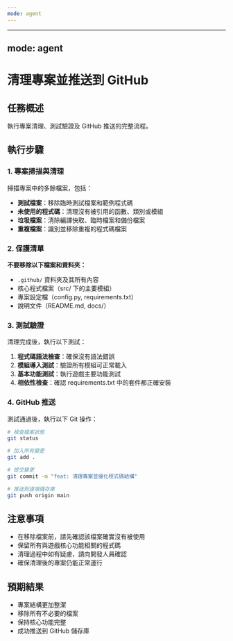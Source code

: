 ```yaml
---
mode: agent
---
```


---

## mode: agent

# 清理專案並推送到 GitHub

## 任務概述

執行專案清理、測試驗證及 GitHub 推送的完整流程。

## 執行步驟

### 1. 專案掃描與清理

掃描專案中的多餘檔案，包括：

- **測試檔案**：移除臨時測試檔案和範例程式碼
- **未使用的程式碼**：清理沒有被引用的函數、類別或模組
- **垃圾檔案**：清除編譯快取、臨時檔案和備份檔案
- **重複檔案**：識別並移除重複的程式碼檔案

### 2. 保護清單

**不要移除以下檔案和資料夾：**

- `.github/` 資料夾及其所有內容
- 核心程式檔案（src/ 下的主要模組）
- 專案設定檔（config.py, requirements.txt）
- 說明文件（README.md, docs/）

### 3. 測試驗證

清理完成後，執行以下測試：

1. **程式碼語法檢查**：確保沒有語法錯誤
2. **模組導入測試**：驗證所有模組可正常載入
3. **基本功能測試**：執行遊戲主要功能測試
4. **相依性檢查**：確認 requirements.txt 中的套件都正確安裝

### 4. GitHub 推送

測試通過後，執行以下 Git 操作：

```bash
# 檢查檔案狀態
git status

# 加入所有變更
git add .

# 提交變更
git commit -m "feat: 清理專案並優化程式碼結構"

# 推送到遠端儲存庫
git push origin main
```

## 注意事項

- 在移除檔案前，請先確認該檔案確實沒有被使用
- 保留所有與遊戲核心功能相關的程式碼
- 清理過程中如有疑慮，請向開發人員確認
- 確保清理後的專案仍能正常運行

## 預期結果

- 專案結構更加整潔
- 移除所有不必要的檔案
- 保持核心功能完整
- 成功推送到 GitHub 儲存庫
